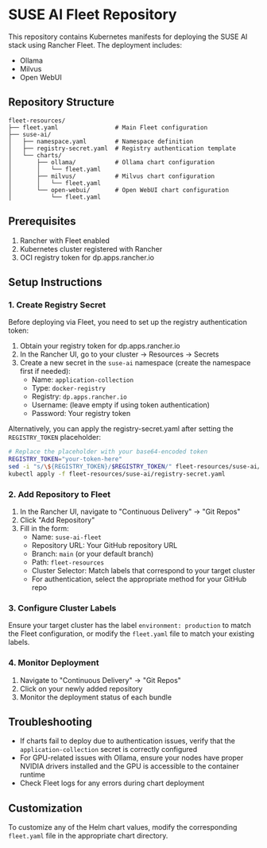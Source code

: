 # SUSE AI Fleet Repository

This repository contains Kubernetes manifests for deploying the SUSE AI stack using Rancher Fleet. The deployment includes:

- Ollama
- Milvus
- Open WebUI

## Repository Structure

```
fleet-resources/
├── fleet.yaml                # Main Fleet configuration
├── suse-ai/
│   ├── namespace.yaml        # Namespace definition
│   ├── registry-secret.yaml  # Registry authentication template
│   └── charts/
│       ├── ollama/           # Ollama chart configuration
│       │   └── fleet.yaml
│       ├── milvus/           # Milvus chart configuration
│       │   └── fleet.yaml
│       └── open-webui/       # Open WebUI chart configuration
│           └── fleet.yaml
```

## Prerequisites

1. Rancher with Fleet enabled
2. Kubernetes cluster registered with Rancher
3. OCI registry token for dp.apps.rancher.io

## Setup Instructions

### 1. Create Registry Secret

Before deploying via Fleet, you need to set up the registry authentication token:

1. Obtain your registry token for dp.apps.rancher.io
2. In the Rancher UI, go to your cluster → Resources → Secrets
3. Create a new secret in the `suse-ai` namespace (create the namespace first if needed):
   - Name: `application-collection`
   - Type: `docker-registry`
   - Registry: `dp.apps.rancher.io`
   - Username: (leave empty if using token authentication)
   - Password: Your registry token

Alternatively, you can apply the registry-secret.yaml after setting the `REGISTRY_TOKEN` placeholder:

```bash
# Replace the placeholder with your base64-encoded token
REGISTRY_TOKEN="your-token-here"
sed -i "s/\${REGISTRY_TOKEN}/$REGISTRY_TOKEN/" fleet-resources/suse-ai/registry-secret.yaml
kubectl apply -f fleet-resources/suse-ai/registry-secret.yaml
```

### 2. Add Repository to Fleet

1. In the Rancher UI, navigate to "Continuous Delivery" → "Git Repos"
2. Click "Add Repository"
3. Fill in the form:
   - Name: `suse-ai-fleet`
   - Repository URL: Your GitHub repository URL
   - Branch: `main` (or your default branch)
   - Path: `fleet-resources`
   - Cluster Selector: Match labels that correspond to your target cluster
   - For authentication, select the appropriate method for your GitHub repo

### 3. Configure Cluster Labels

Ensure your target cluster has the label `environment: production` to match the Fleet configuration, or modify the `fleet.yaml` file to match your existing labels.

### 4. Monitor Deployment

1. Navigate to "Continuous Delivery" → "Git Repos"
2. Click on your newly added repository
3. Monitor the deployment status of each bundle

## Troubleshooting

- If charts fail to deploy due to authentication issues, verify that the `application-collection` secret is correctly configured
- For GPU-related issues with Ollama, ensure your nodes have proper NVIDIA drivers installed and the GPU is accessible to the container runtime
- Check Fleet logs for any errors during chart deployment

## Customization

To customize any of the Helm chart values, modify the corresponding `fleet.yaml` file in the appropriate chart directory. 